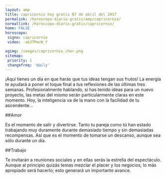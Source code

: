 ```yaml
---
layout: amp
title: capricornio hoy gratis 07 de abril del 2017 
permalink: /horoscopo-diario-gratis/amp/capricornio/
normallink: /horoscopo-diario-gratis/capricornio/
home: FALSE
horoscopo:
 signo: capricornio
 video: -abJTPmcW_Y

ogimg: /images/capricornio_char.png
sitemap:
 priority: 1
 changefreq: 'daily'
---
```



¡Aquí tienes un día en que harás que tus ideas tengan sus frutos! La energía te ayudará a poner el toque final a tus reflexiones de las últimas tres semanas. Profesionalmente hablando, si has tenido ideas para un nuevo proyecto, las metas del mismo serán particularmente claras en este momento. Hoy, la inteligencia va de la mano con la facilidad de tu ascendente...

##Amor

Es el momento de salir y divertirse. Tanto tu pareja como tú han estado trabajando muy duramente durante demasiado tiempo y sin demasiadas recompensas. Así que es el momento de tomarse un descanso, aunque sea sólo durante un día.

##Trabajo

Te invitarán a reuniones sociales y en ellas serás la estrella del espectáculo. Aunque al principio quizás temas mezclar el placer y los negocios, lo más apropiado será hacerlo; esto generará un importante avance.
